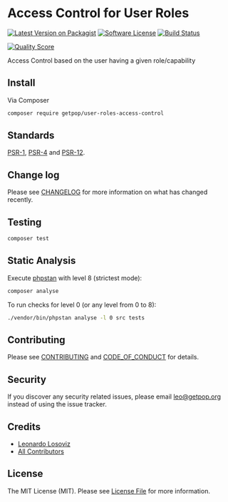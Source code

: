 # Access Control for User Roles

[![Latest Version on Packagist][ico-version]][link-packagist]
[![Software License][ico-license]](LICENSE.md)
[![Build Status][ico-travis]][link-travis]
<!--
[![Coverage Status][ico-scrutinizer]][link-scrutinizer]
-->
[![Quality Score][ico-code-quality]][link-code-quality]
<!--
[![Total Downloads][ico-downloads]][link-downloads]
-->

Access Control based on the user having a given role/capability

## Install

Via Composer

``` bash
composer require getpop/user-roles-access-control
```

<!--
## Usage

``` php
```
-->

## Standards

[PSR-1](https://www.php-fig.org/psr/psr-1), [PSR-4](https://www.php-fig.org/psr/psr-4) and [PSR-12](https://www.php-fig.org/psr/psr-12).

## Change log

Please see [CHANGELOG](CHANGELOG.md) for more information on what has changed recently.

## Testing

``` bash
composer test
```

## Static Analysis

Execute [phpstan](https://github.com/phpstan/phpstan) with level 8 (strictest mode):

``` bash
composer analyse
```

To run checks for level 0 (or any level from 0 to 8):

``` bash
./vendor/bin/phpstan analyse -l 0 src tests
```

## Contributing

Please see [CONTRIBUTING](CONTRIBUTING.md) and [CODE_OF_CONDUCT](CODE_OF_CONDUCT.md) for details.

## Security

If you discover any security related issues, please email leo@getpop.org instead of using the issue tracker.

## Credits

- [Leonardo Losoviz][link-author]
- [All Contributors][link-contributors]

## License

The MIT License (MIT). Please see [License File](LICENSE.md) for more information.

[ico-version]: https://img.shields.io/packagist/v/getpop/user-roles-access-control.svg?style=flat-square
[ico-license]: https://img.shields.io/badge/license-MIT-brightgreen.svg?style=flat-square
[ico-travis]: https://img.shields.io/travis/getpop/user-roles-access-control/master.svg?style=flat-square
[ico-scrutinizer]: https://img.shields.io/scrutinizer/coverage/g/getpop/user-roles-access-control.svg?style=flat-square
[ico-code-quality]: https://img.shields.io/scrutinizer/g/getpop/user-roles-access-control.svg?style=flat-square
[ico-downloads]: https://img.shields.io/packagist/dt/getpop/user-roles-access-control.svg?style=flat-square

[link-packagist]: https://packagist.org/packages/getpop/user-roles-access-control
[link-travis]: https://travis-ci.org/getpop/user-roles-access-control
[link-scrutinizer]: https://scrutinizer-ci.com/g/getpop/user-roles-access-control/code-structure
[link-code-quality]: https://scrutinizer-ci.com/g/getpop/user-roles-access-control
[link-downloads]: https://packagist.org/packages/getpop/user-roles-access-control
[link-author]: https://github.com/leoloso
[link-contributors]: ../../contributors
